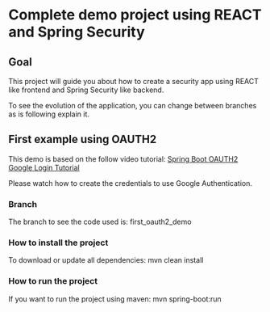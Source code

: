 # Complete demo project using REACT and Spring Security

## Goal
This project will guide you about how to create a security app using REACT like frontend and Spring Security like backend.

To see the evolution of the application, you can change between branches as is following explain it.

## First example using OAUTH2

This demo is based on the follow video tutorial:
[Spring Boot OAUTH2 Google Login Tutorial](https://www.youtube.com/watch?v=GNKxGHVD1Eg)

Please watch how to create the credentials to use Google Authentication.

### Branch
The branch to see the code used is: first_oauth2_demo

### How to install the project
To download or update all dependencies:
mvn clean install

### How to run the project
If you want to run the project using maven:
mvn spring-boot:run
